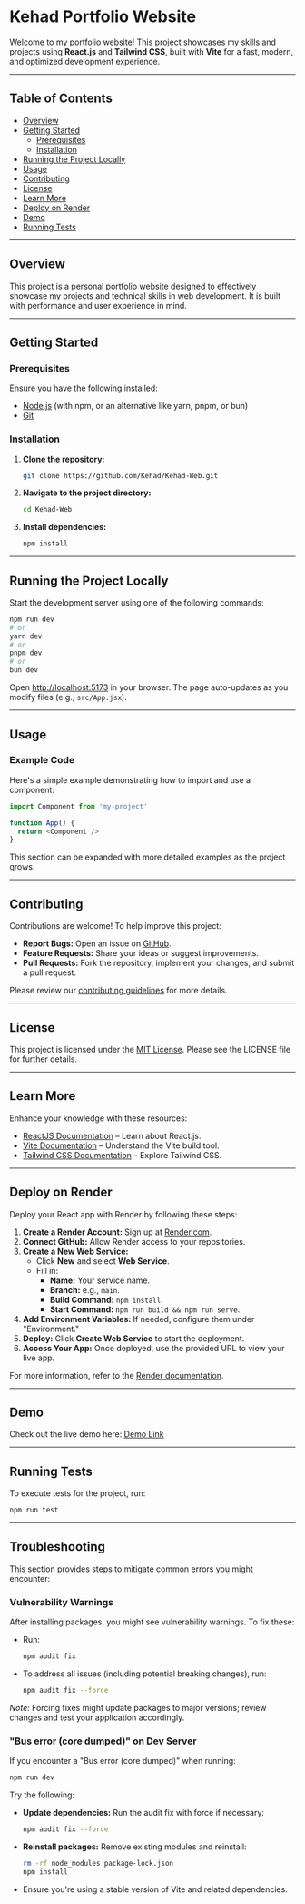 # Kehad Portfolio Website

Welcome to my portfolio website! This project showcases my skills and projects using **React.js** and **Tailwind CSS**, built with **Vite** for a fast, modern, and optimized development experience.

---

## Table of Contents
- [Overview](#overview)
- [Getting Started](#getting-started)
  - [Prerequisites](#prerequisites)
  - [Installation](#installation)
- [Running the Project Locally](#running-the-project-locally)
- [Usage](#usage)
- [Contributing](#contributing)
- [License](#license)
- [Learn More](#learn-more)
- [Deploy on Render](#deploy-on-render)
- [Demo](#demo)
- [Running Tests](#running-tests)

---

## Overview

This project is a personal portfolio website designed to effectively showcase my projects and technical skills in web development. It is built with performance and user experience in mind.

---

## Getting Started

### Prerequisites

Ensure you have the following installed:
- [Node.js](https://nodejs.org/) (with npm, or an alternative like yarn, pnpm, or bun)
- [Git](https://git-scm.com/)

### Installation

1. **Clone the repository:**

   ```bash
   git clone https://github.com/Kehad/Kehad-Web.git
   ```

2. **Navigate to the project directory:**

   ```bash
   cd Kehad-Web
   ```

3. **Install dependencies:**

   ```bash
   npm install
   ```

---

## Running the Project Locally

Start the development server using one of the following commands:

```bash
npm run dev
# or
yarn dev
# or
pnpm dev
# or
bun dev
```

Open [http://localhost:5173](http://localhost:5173) in your browser. The page auto-updates as you modify files (e.g., `src/App.jsx`).

---

## Usage

### Example Code

Here's a simple example demonstrating how to import and use a component:

```javascript
import Component from 'my-project'

function App() {
  return <Component />
}
```

This section can be expanded with more detailed examples as the project grows.

---

## Contributing

Contributions are welcome! To help improve this project:
- **Report Bugs:** Open an issue on [GitHub](https://github.com/Kehad/Kehad-Web/issues).
- **Feature Requests:** Share your ideas or suggest improvements.
- **Pull Requests:** Fork the repository, implement your changes, and submit a pull request.

Please review our [contributing guidelines](CONTRIBUTING.md) for more details.

---

## License

This project is licensed under the [MIT License](LICENSE). Please see the LICENSE file for further details.

---

## Learn More

Enhance your knowledge with these resources:
- [ReactJS Documentation](https://react.dev/) – Learn about React.js.
- [Vite Documentation](https://vitejs.dev/guide/) – Understand the Vite build tool.
- [Tailwind CSS Documentation](https://tailwindcss.com/) – Explore Tailwind CSS.

---

## Deploy on Render

Deploy your React app with Render by following these steps:
1. **Create a Render Account:** Sign up at [Render.com](https://render.com/).
2. **Connect GitHub:** Allow Render access to your repositories.
3. **Create a New Web Service:**
   - Click **New** and select **Web Service**.
   - Fill in:
     - **Name:** Your service name.
     - **Branch:** e.g., `main`.
     - **Build Command:** `npm install`.
     - **Start Command:** `npm run build && npm run serve`.
4. **Add Environment Variables:** If needed, configure them under "Environment."
5. **Deploy:** Click **Create Web Service** to start the deployment.
6. **Access Your App:** Once deployed, use the provided URL to view your live app.

For more information, refer to the [Render documentation](https://render.com/docs/deploy-react).

---

## Demo

Check out the live demo here: [Demo Link](https://kehad.onrender.com)

---

## Running Tests

To execute tests for the project, run:

```bash
npm run test
```

---

## Troubleshooting

This section provides steps to mitigate common errors you might encounter:

### Vulnerability Warnings

After installing packages, you might see vulnerability warnings. To fix these:
- Run:

  ```bash
  npm audit fix
  ```

- To address all issues (including potential breaking changes), run:

  ```bash
  npm audit fix --force
  ```

*Note:* Forcing fixes might update packages to major versions; review changes and test your application accordingly.

### "Bus error (core dumped)" on Dev Server

If you encounter a "Bus error (core dumped)" when running:

```bash
npm run dev
```

Try the following:
- **Update dependencies:** Run the audit fix with force if necessary:

  ```bash
  npm audit fix --force
  ```

- **Reinstall packages:** Remove existing modules and reinstall:

  ```bash
  rm -rf node_modules package-lock.json
  npm install
  ```

- Ensure you're using a stable version of Vite and related dependencies.
